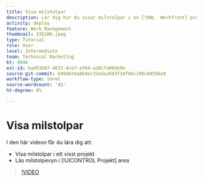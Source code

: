 ```yaml
---
title: Visa milstolpar
description: Lär dig hur du visar milstolpar i en [!DNL  Workfront] projekt, plus att du använder milstolpevyn i [!UICONTROL Projekt] område.
activity: deploy
feature: Work Management
thumbnail: 335206.jpeg
type: Tutorial
role: User
level: Intermediate
team: Technical Marketing
kt: 8946
exl-id: bad53b87-4033-4ce7-af04-a38cfa00de9e
source-git-commit: b09d634a8b4ec32eda2663f1df04cc8bc04596a9
workflow-type: tm+mt
source-wordcount: '43'
ht-degree: 0%

---
```


# Visa milstolpar

I den här videon får du lära dig att:

* Visa milstolpar i ett visst projekt
* Läs milstolpevyn i [!UICONTROL Projekt] area

>[!VIDEO](https://video.tv.adobe.com/v/335206/?quality=12)
